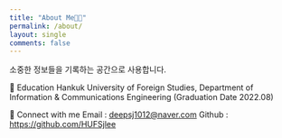 ```yaml
---
title: "About Me👋🏻"
permalink: /about/
layout: single
comments: false
---
```


소중한 정보들을 기록하는 공간으로 사용합니다.

🏫 Education
Hankuk University of Foreign Studies, Department of Information & Communications Engineering (Graduation Date 2022.08)

📢 Connect with me
Email : deepsj1012@naver.com
Github : https://github.com/HUFSjlee
